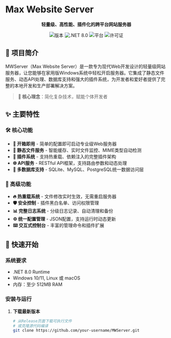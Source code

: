 # Max Website Server

<p align="center">
  <b>轻量级、高性能、插件化的跨平台网站服务器</b>
</p>

<p align="center">
  <img src="https://img.shields.io/badge/版本-26.01-blue" alt="版本">
  <img src="https://img.shields.io/badge/.NET-8.0-purple" alt=".NET 8.0">
  <img src="https://img.shields.io/badge/平台-Windows%20%7C%20Linux-green" alt="平台">
  <img src="https://img.shields.io/badge/许可证-MIT-orange" alt="许可证">
</p>

## 🌟 项目简介

MWServer（Max Website Server）是一款专为现代Web开发设计的轻量级网站服务器，让您能够在家用版Windows系统中轻松开启服务器。它集成了静态文件服务、动态API处理、数据库支持和强大的插件系统，为开发者和爱好者提供了完整的本地开发和生产部署解决方案。

> **🚀 核心理念**：简化复杂技术，赋能个体开发者

## ✨ 主要特性

### 🛠️ 核心功能
- **🚀 开箱即用** - 简单的配置即可启动专业级Web服务器
- **📁 静态文件服务** - 智能缓存、实时文件监控、MIME类型自动检测
- **🔌 插件系统** - 支持热重载、依赖注入的完整插件架构
- **🌐 API服务** - RESTful API框架，支持路由参数和动态处理
- **💾 多数据库支持** - SQLite、MySQL、PostgreSQL统一数据访问层

### 🎯 高级功能
- **🔥 热重载系统** - 文件修改实时生效，无需重启服务器
- **🛡️ 安全控制** - 插件黑白名单、访问权限管理
- **📊 完整日志系统** - 分级日志记录、自动清理和备份
- **⚙️ 统一配置管理** - JSON配置，支持运行时动态更新
- **⌨️ 交互式控制台** - 丰富的管理命令和插件扩展

## 🚀 快速开始

### 系统要求
- .NET 8.0 Runtime
- Windows 10/11, Linux 或 macOS
- 内存：至少 512MB RAM

### 安装与运行

1. **下载最新版本**
   ```bash
   # 从Release页面下载可执行文件
   # 或克隆源代码编译
   git clone https://github.com/your-username/MWServer.git
